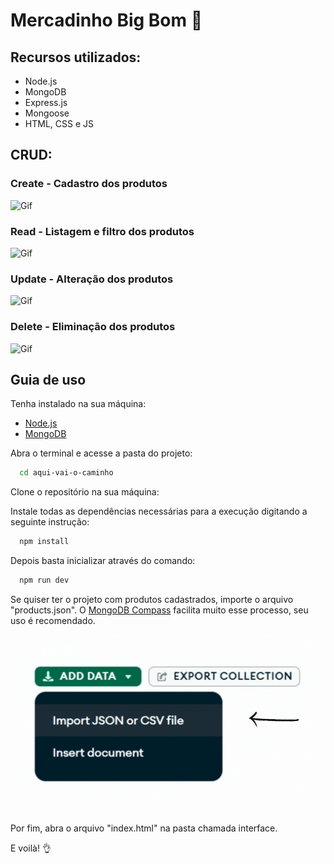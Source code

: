 
# Mercadinho Big Bom 🛒

## Recursos utilizados:
- Node.js
- MongoDB
- Express.js
- Mongoose
- HTML, CSS e JS

## CRUD:

### Create - Cadastro dos produtos
![Gif]()

### Read - Listagem e filtro dos produtos
![Gif]()

### Update - Alteração dos produtos
![Gif]()

### Delete - Eliminação dos produtos
![Gif]()
## Guia de uso

Tenha instalado na sua máquina:
- [Node.js](https://nodejs.org/en/download)
- [MongoDB](https://www.mongodb.com/try/download/community)

Abra o terminal e acesse a pasta do projeto:
```bash
  cd aqui-vai-o-caminho
```
Clone o repositório na sua máquina:

Instale todas as dependências necessárias para a execução digitando a seguinte instrução:
```bash
  npm install
```
Depois basta inicializar através do comando:
```bash
  npm run dev
```
Se quiser ter o projeto com produtos cadastrados, importe o arquivo "products.json". O [MongoDB Compass](https://www.mongodb.com/try/download/compass) facilita muito esse processo, seu uso é recomendado.

![Gif](./gifs/import-gif.gif)

Por fim, abra o arquivo "index.html" na pasta chamada interface.

E voilà! 👌





    